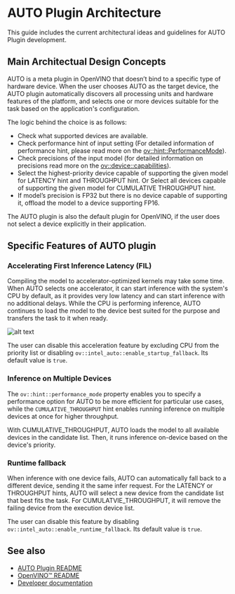# AUTO Plugin Architecture

This guide includes the current architectural ideas and guidelines for AUTO Plugin development.

## Main Architectual Design Concepts

AUTO is a meta plugin in OpenVINO that doesn’t bind to a specific type of hardware device. When the user chooses AUTO as the target device, the AUTO plugin automatically discovers all processing units and hardware features of the platform, and selects one or more devices suitable for the task based on the application's configuration.

The logic behind the choice is as follows:
* Check what supported devices are available.
* Check performance hint of input setting (For detailed information of performance hint, please read more on the [ov::hint::PerformanceMode](https://docs.openvino.ai/2023.3/openvino_docs_OV_UG_Performance_Hints.html)).
* Check precisions of the input model (for detailed information on precisions read more on the [ov::device::capabilities](https://docs.openvino.ai/2023.2/namespaceov_1_1device_1_1capability.html)).
* Select the highest-priority device capable of supporting the given model for LATENCY hint and THROUGHPUT hint. Or Select all devices capable of supporting the given model for CUMULATIVE THROUGHPUT hint.
* If model’s precision is FP32 but there is no device capable of supporting it, offload the model to a device supporting FP16.

The AUTO plugin is also the default plugin for OpenVINO, if the user does not select a device explicitly in their application.

## Specific Features of AUTO plugin

### Accelerating First Inference Latency (FIL)

Compiling the model to accelerator-optimized kernels may take some time. When AUTO selects one accelerator, it can start inference with the system's CPU by default, as it provides very low latency and can start inference with no additional delays. While the CPU is performing inference, AUTO continues to load the model to the device best suited for the purpose and transfers the task to it when ready. 

![alt text](https://docs.openvino.ai/2023.3/_images/autoplugin_accelerate.svg "AUTO cuts first inference latency (FIL) by running inference on the CPU until the GPU is ready")

The user can disable this acceleration feature by excluding CPU from the priority list or disabling `ov::intel_auto::enable_startup_fallback`. Its default value is `true`.

### Inference on Multiple Devices

The `ov::hint::performance_mode` property enables you to specify a performance option for AUTO to be more efficient for particular use cases, while the `CUMULATIVE_THROUGHPUT` hint enables running inference on multiple devices at once for higher throughput.

With CUMULATIVE_THROUGHPUT, AUTO loads the model to all available devices in the candidate list. Then, it runs inference on-device based on the device's priority.

### Runtime fallback

When inference with one device fails, AUTO can automatically fall back to a different device, sending it the same infer request. For the LATENCY or THROUGHPUT hints, AUTO will select a new device from the candidate list that best fits the task. For CUMULATVIE_THROUGHPUT, it will remove the failing device from the execution device list.

The user can disable this feature by disabling `ov::intel_auto::enable_runtime_fallback`. Its default value is `true`.

## See also
 * [AUTO Plugin README](../README.md)
 * [OpenVINO™ README](../../../../README.md)
 * [Developer documentation](../../../../docs/dev/index.md)